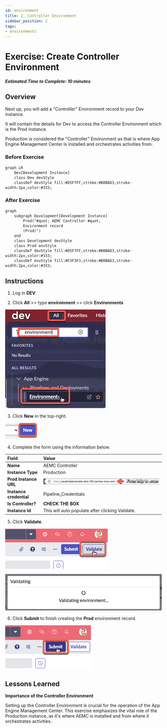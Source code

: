 ```yaml
---
id: environment
title: 2. Controller Environment
sidebar_position: 2
tags:
- environments
---
```


# Exercise: Create Controller Environment

##### Estimated Time to Complete: 10 minutes

## Overview

Next up, you will add a "Controller" Environment record to your Dev instance.  

It will contain the details for Dev to access the Controller Environment which is the Prod instance.

Production is considered the "Controller" Environment as that is where App Engine Management Center is installed and orchestrates activities from. 


### Before Exercise
``` mermaid
graph LR
    Dev[Development Instance]
    class Dev devStyle
    classDef devStyle fill:#D5F7FF,stroke:#B0BAD3,stroke-width:2px,color:#333;
```


### After Exercise

``` mermaid
graph 
    subgraph Development[Development Instance]
        Prod("#quot; AEMC Controller #quot;
        Environment record
        (Prod)")
    end
    class Development devStyle
    class Prod envStyle
    classDef devStyle fill:#D5F7FF,stroke:#B0BAD3,stroke-width:2px,color:#333;
    classDef envStyle fill:#F3F3F3,stroke:#B0BAD3,stroke-width:2px,color:#333;
```


## Instructions

1. Log in **DEV**.


2. Click **All** >> type **environment** >> click **Environments** 

![relative](/img/lab-aemc/2023-07-05-09-45-11.png)

3. Click **New** in the top-right.

![relative](/img/lab-aemc/2023-06-30-15-19-10.png)

4. Complete the form using the information below. 

|Field | Value 
|:---|:---
|**Name** | AEMC Controller 
|**Instance Type**| Production 
|**Prod Instance URL** | ![](/img/lab-aemc/2023-08-10-13-17-01.png)
|**Instance credential** | Pipeline_Credentials 
|**Is Controller?** | **CHECK THE BOX**
|**Instance Id** | This will auto populate after clicking Validate.

5. Click **Validate**.

![relative](/img/lab-aemc/2023-07-11-16-01-35.png)

![relative](/img/lab-aemc/2023-07-05-13-56-23.png)

6. Click **Submit** to finish creating the **Prod** environment record.

![relative](/img/lab-aemc/2023-07-11-15-59-53.png)

## Lessons Learned

 **Importance of the Controller Environment**
 
 Setting up the Controller Environment is crucial for the operation of the App Engine Management Center. This exercise emphasizes the vital role of the Production instance, as it's where AEMC is installed and from where it orchestrates activities.
